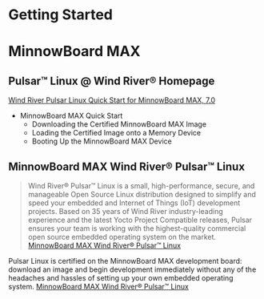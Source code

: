 # Getting Started


# MinnowBoard MAX


## Pulsar™ Linux @ Wind River® Homepage

[Wind River Pulsar Linux Quick Start for MinnowBoard MAX, 7.0](https://knowledge.windriver.com/en-us/000_Products/000/060/000/030/000_Wind_River_Pulsar_Linux_Quick_Start_for_MinnowBoard_MAX%2C_7.0)

- MinnowBoard MAX Quick Start
  - Downloading the Certified MinnowBoard MAX Image
  - Loading the Certified Image onto a Memory Device
  - Booting Up the MinnowBoard MAX Device

## MinnowBoard MAX Wind River® Pulsar™ Linux

> Wind River® Pulsar™ Linux is a small, high-performance, secure, and manageable Open Source Linux distribution designed to simplify and speed your embedded and Internet of Things (IoT) development projects. Based on 35 years of Wind River industry-leading experience and the latest Yocto Project Compatible releases, Pulsar ensures your team is working with the highest-quality commercial open source embedded operating system on the market. [MinnowBoard MAX Wind River® Pulsar™ Linux](http://wiki.minnowboard.org/Wind_River_Pulsar_Linux)

Pulsar Linux is certified on the MinnowBoard MAX development board: download an image and begin development immediately without any of the headaches and hassles of setting up your own embedded operating system. [MinnowBoard MAX Wind River® Pulsar™ Linux](http://wiki.minnowboard.org/Wind_River_Pulsar_Linux)


